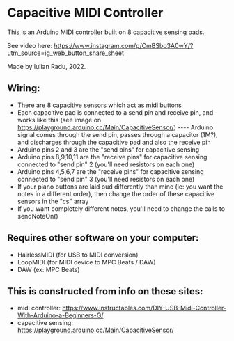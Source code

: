 # Capacitive MIDI Controller

This is an Arduino MIDI controller built on 8 capacitive sensing pads.

See video here: https://www.instagram.com/p/CmBSbo3A0wY/?utm_source=ig_web_button_share_sheet

Made by Iulian Radu, 2022.

## Wiring:
   - There are 8 capacitive sensors which act as midi buttons
   - Each capacitive pad is connected to a send pin and receive pin, and works like this (see image on https://playground.arduino.cc/Main/CapacitiveSensor/)
   ---- Arduino signal comes through the send pin, passes through a capacitor (1M?), and discharges through the capacitive pad and also the receive pin
   - Arduino pins 2 and 3 are the "send pins" for capacitive sensing
   - Arduino pins 8,9,10,11 are the "receive pins" for capacitive sensing connected to "send pin" 2 (you'll need resistors on each one)
   - Arduino pins 4,5,6,7 are the "receive pins" for capacitive sensing connected to "send pin" 3 (you'll need resistors on each one)
   - If your piano buttons are laid oud differently than mine (ie: you want the notes in a different order), then change the order of these capacitive sensors in the "cs" array
   - If you want completely different notes, you'll need to change the calls to sendNoteOn()

## Requires other software on your computer:
  - HairlessMIDI (for USB to MIDI conversion)
  - LoopMIDI (for MIDI device to MPC Beats / DAW)
  - DAW (ex: MPC Beats)

## This is constructed from info on these sites:
  - midi controller: https://www.instructables.com/DIY-USB-Midi-Controller-With-Arduino-a-Beginners-G/
  - capacitive sensing: https://playground.arduino.cc/Main/CapacitiveSensor/
  

